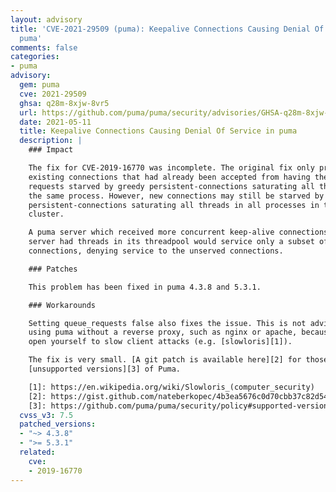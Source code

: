 ```yaml
---
layout: advisory
title: 'CVE-2021-29509 (puma): Keepalive Connections Causing Denial Of Service in
  puma'
comments: false
categories:
- puma
advisory:
  gem: puma
  cve: 2021-29509
  ghsa: q28m-8xjw-8vr5
  url: https://github.com/puma/puma/security/advisories/GHSA-q28m-8xjw-8vr5
  date: 2021-05-11
  title: Keepalive Connections Causing Denial Of Service in puma
  description: |
    ### Impact

    The fix for CVE-2019-16770 was incomplete. The original fix only protected
    existing connections that had already been accepted from having their
    requests starved by greedy persistent-connections saturating all threads in
    the same process. However, new connections may still be starved by greedy
    persistent-connections saturating all threads in all processes in the
    cluster.

    A puma server which received more concurrent keep-alive connections than the
    server had threads in its threadpool would service only a subset of
    connections, denying service to the unserved connections.

    ### Patches

    This problem has been fixed in puma 4.3.8 and 5.3.1.

    ### Workarounds

    Setting queue_requests false also fixes the issue. This is not advised when
    using puma without a reverse proxy, such as nginx or apache, because you will
    open yourself to slow client attacks (e.g. [slowloris][1]).

    The fix is very small. [A git patch is available here][2] for those using
    [unsupported versions][3] of Puma.

    [1]: https://en.wikipedia.org/wiki/Slowloris_(computer_security)
    [2]: https://gist.github.com/nateberkopec/4b3ea5676c0d70cbb37c82d54be25837
    [3]: https://github.com/puma/puma/security/policy#supported-versions
  cvss_v3: 7.5
  patched_versions:
  - "~> 4.3.8"
  - ">= 5.3.1"
  related:
    cve:
    - 2019-16770
---
```

